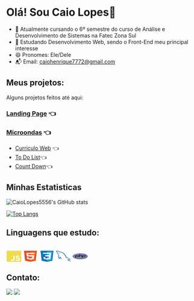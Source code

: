 # Olá! Sou Caio Lopes👋

- 🌱 Atualmente cursando o 6º semestre do curso de Análise e Desenvolvimento de Sistemas na Fatec Zona Sul
- 👯 Estudando Desenvolvimento Web, sendo o Front-End meu principal interesse
- 😄 Pronomes: Ele/Dele
- 📬 Email: caiohenrique7772@gmail.com
  
## Meus projetos:

Alguns projetos feitos até aqui:
### <a href="https://caiolopes5556.github.io/Landing-Page-Apolo/" target="_blank">Landing Page</a> 👈
### <a href="https://caiolopes5556.github.io/MicroWave/" target="_blank">Microondas</a> 👈
- <a href="https://caiolopes5556.github.io/curriculo-web/" target="_blank">Curriculo Web</a> 👈
- <a href="https://caiolopes5556.github.io/To-Do-List---JavaScript/" target="_blank">To Do List</a>👈
- <a href="https://caiolopes5556.github.io/CountDown/" target="_blank">Count Down</a>👈


## Minhas Estatisticas

  
![CaioLopes5556's GitHub stats](https://github-readme-stats.vercel.app/api?username=CaioLopes5556&show_icons=true&theme=dracula)

[![Top Langs](https://github-readme-stats.vercel.app/api/top-langs/?username=CaioLopes5556&layout=compact)](https://github.com/CaioLopes5556/github-readme-stats)



## Linguagens que estudo:
<div style="display: inline_block"><br>
  <img align="center" alt="Js" height="30" width="40" src="https://raw.githubusercontent.com/devicons/devicon/master/icons/javascript/javascript-plain.svg">
  <img align="center" alt="HTML" height="30" width="40" src="https://raw.githubusercontent.com/devicons/devicon/master/icons/html5/html5-original.svg">
  <img align="center" alt="CSS" height="30" width="40" src="https://raw.githubusercontent.com/devicons/devicon/master/icons/css3/css3-original.svg">
  <img align="center" alt="MYSQL" height="30" width="40" src="https://raw.githubusercontent.com/devicons/devicon/master/icons/mysql/mysql-original.svg">
  <img align="center" alt="PHP" height="30" width="40" src="https://raw.githubusercontent.com/devicons/devicon/master/icons/php/php-original.svg">
</div>

## Contato:

<div> 
  
  <a href = "mailto:caiohenrique7772@gmail.com"><img src="https://img.shields.io/badge/-Gmail-%23333?style=for-the-badge&logo=gmail&logoColor=red" target="_blank"></a>
  <a href="https://www.linkedin.com/in/caio-silva-42848a236/" target="_blank"><img src="https://img.shields.io/badge/-LinkedIn-%230077B5?style=for-the-badge&logo=linkedin&logoColor=white" target="_blank"></a> 
  
</div>
